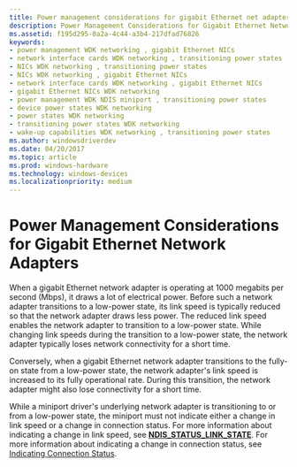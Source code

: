 ```yaml
---
title: Power management considerations for gigabit Ethernet net adapters
description: Power Management Considerations for Gigabit Ethernet Network Adapters
ms.assetid: f195d295-0a2a-4c44-a3b4-217dfad76826
keywords:
- power management WDK networking , gigabit Ethernet NICs
- network interface cards WDK networking , transitioning power states
- NICs WDK networking , transitioning power states
- NICs WDK networking , gigabit Ethernet NICs
- network interface cards WDK networking , gigabit Ethernet NICs
- gigabit Ethernet NICs WDK networking
- power management WDK NDIS miniport , transitioning power states
- device power states WDK networking
- power states WDK networking
- transitioning power states WDK networking
- wake-up capabilities WDK networking , transitioning power states
ms.author: windowsdriverdev
ms.date: 04/20/2017
ms.topic: article
ms.prod: windows-hardware
ms.technology: windows-devices
ms.localizationpriority: medium
---
```


# Power Management Considerations for Gigabit Ethernet Network Adapters


When a gigabit Ethernet network adapter is operating at 1000 megabits per second (Mbps), it draws a lot of electrical power. Before such a network adapter transitions to a low-power state, its link speed is typically reduced so that the network adapter draws less power. The reduced link speed enables the network adapter to transition to a low-power state. While changing link speeds during the transition to a low-power state, the network adapter typically loses network connectivity for a short time.

Conversely, when a gigabit Ethernet network adapter transitions to the fully-on state from a low-power state, the network adapter's link speed is increased to its fully operational rate. During this transition, the network adapter might also lose connectivity for a short time.

While a miniport driver's underlying network adapter is transitioning to or from a low-power state, the miniport must not indicate either a change in link speed or a change in connection status. For more information about indicating a change in link speed, see [**NDIS\_STATUS\_LINK\_STATE**](https://msdn.microsoft.com/library/windows/hardware/ff567391). For more information about indicating a change in connection status, see [Indicating Connection Status](indicating-connection-status.md).

 

 





